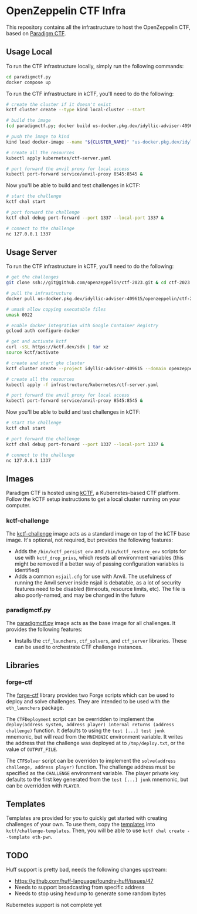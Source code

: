 # OpenZeppelin CTF Infra

This repository contains all the infrastructure to host the OpenZeppelin CTF, based on [Paradigm CTF](https://ctf.paradigm.xyz).

## Usage Local

To run the CTF infrastructure locally, simply run the following commands:

```bash
cd paradigmctf.py
docker compose up
```

To run the CTF infrastructure in kCTF, you'll need to do the following:

```bash
# create the cluster if it doesn't exist
kctf cluster create --type kind local-cluster --start

# build the image
(cd paradigmctf.py; docker build us-docker.pkg.dev/idyllic-adviser-409615/openzeppelin/ctf-2023-server:latest)

# push the image to kind
kind load docker-image --name "${CLUSTER_NAME}" "us-docker.pkg.dev/idyllic-adviser-409615/openzeppelin/ctf-2023-server:latest"

# create all the resources
kubectl apply kubernetes/ctf-server.yaml

# port forward the anvil proxy for local access
kubectl port-forward service/anvil-proxy 8545:8545 &
```

Now you'll be able to build and test challenges in kCTF:
```bash
# start the challenge
kctf chal start

# port forward the challenge
kctf chal debug port-forward --port 1337 --local-port 1337 &

# connect to the challenge
nc 127.0.0.1 1337
```

## Usage Server

To run the CTF infrastructure in kCTF, you'll need to do the following:

```bash
# get the challenges
git clone ssh://git@github.com/openzeppelin/ctf-2023.git & cd ctf-2023

# pull the infrastructure
docker pull us-docker.pkg.dev/idyllic-adviser-409615/openzeppelin/ctf-2023-server:latest

# umask allow copying executable files
umask 0022

# enable docker integration with Google Container Registry
gcloud auth configure-docker

# get and activate kctf
curl -sSL https://kctf.dev/sdk | tar xz
source kctf/activate

# create and start gke cluster
kctf cluster create --project idyllic-adviser-409615 --domain openzeppelin.kctf.cloud --start remote-cluster

# create all the resources
kubectl apply -f infrastructure/kubernetes/ctf-server.yaml

# port forward the anvil proxy for local access
kubectl port-forward service/anvil-proxy 8545:8545 &
```

Now you'll be able to build and test challenges in kCTF:
```bash
# start the challenge
kctf chal start

# port forward the challenge
kctf chal debug port-forward --port 1337 --local-port 1337 &

# connect to the challenge
nc 127.0.0.1 1337
```

## Images

Paradigm CTF is hosted using [kCTF](https://google.github.io/kctf/), a Kubernetes-based CTF platform. Follow the kCTF setup instructions to get a local cluster running on your computer.

### kctf-challenge
The [kctf-challenge](/kctf-challenge/) image acts as a standard image on top of the kCTF base image. It's optional, not required, but provides the following features:
- Adds the `/bin/kctf_persist_env` and `/bin/kctf_restore_env` scripts for use with `kctf_drop_privs`, which resets all environment variables (this might be removed if a better way of passing configuration variables is identified)
- Adds a common `nsjail.cfg` for use with Anvil. The usefulness of running the Anvil server inside nsjail is debatable, as a lot of security features need to be disabled (timeouts, resource limits, etc). The file is also poorly-named, and may be changed in the future

### paradigmctf.py
The [paradigmctf.py](/paradigmctf.py/) image acts as the base image for all challenges. It provides the following features:
- Installs the `ctf_launchers`, `ctf_solvers`, and `ctf_server` libraries. These can be used to orchestrate CTF challenge instances.

## Libraries

### forge-ctf
The [forge-ctf](/forge-ctf/) library provides two Forge scripts which can be used to deploy and solve challenges. They are intended to be used with the `eth_launchers` package.

The `CTFDeployment` script can be overridden to implement the `deploy(address system, address player) internal returns (address challenge)` function. It defaults to using the `test [...] test junk` mnemonic, but will read from the `MNEMONIC` environment variable. It writes the address that the challenge was deployed at to `/tmp/deploy.txt`, or the value of `OUTPUT_FILE`.

The `CTFSolver` script can be overriden to implement the `solve(address challenge, address player)` function. The challenge address must be specified as the `CHALLENGE` environment variable. The player private key defaults to the first key generated from the `test [...] junk` mnemonic, but can be overridden with `PLAYER`.

## Templates

Templates are provided for you to quickly get started with creating challenges of your own. To use them, copy the [templates](/templates/) into `kctf/challenge-templates`. Then, you will be able to use `kctf chal create --template eth-pwn`.

## TODO
Huff support is pretty bad, needs the following changes upstream:
- https://github.com/huff-language/foundry-huff/issues/47
- Needs to support broadcasting from specific address
- Needs to stop using hexdump to generate some random bytes

Kubernetes support is not complete yet
